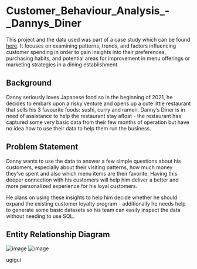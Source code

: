 # Customer_Behaviour_Analysis_-_Dannys_Diner

This project and the data used was part of a case study which can be found [here](https://8weeksqlchallenge.com/case-study-1/). It focuses on examining patterns, trends, and factors influencing customer spending in order to gain insights into their preferences, purchasing habits, and potential areas for improvement in menu offerings or marketing strategies in a dining establishment.

## Background
Danny seriously loves Japanese food so in the beginning of 2021, he decides to embark upon a risky venture and opens up a cute little restaurant that sells his 3 favourite foods: sushi, curry and ramen. Danny’s Diner is in need of assistance to help the restaurant stay afloat - the restaurant has captured some very basic data from their few months of operation but have no idea how to use their data to help them run the business.

## Problem Statement
Danny wants to use the data to answer a few simple questions about his customers, especially about their visiting patterns, how much money they’ve spent and also which menu items are their favorite. Having this deeper connection with his customers will help him deliver a better and more personalized experience for his loyal customers.

He plans on using these insights to help him decide whether he should expand the existing customer loyalty program - additionally he needs help to generate some basic datasets so his team can easily inspect the data without needing to use SQL.

## Entity Relationship Diagram

![image](https://github.com/user-attachments/assets/f3e8b92c-2ed7-4db1-a913-d61b91e1819c)         ![image](https://github.com/user-attachments/assets/9827c513-4bae-4129-89d6-d66c6453c19e)

ugigui
